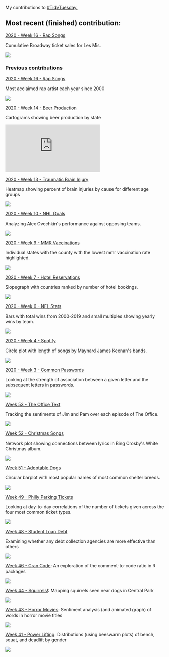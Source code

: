 My contributions to [#TidyTuesday.](https://github.com/rfordatascience/tidytuesday)

## Most recent (finished) contribution:
[2020 - Week 16 - Rap Songs](https://github.com/ekholme/TidyTuesday/blob/master/2020%20-%2018%20-%20broadway/les%20mis%20script.R)

Cumulative Broadway ticket sales for Les Mis. 

![](https://github.com/ekholme/TidyTuesday/blob/master/2020%20-%2018%20-%20broadway/les_mis.png)

### Previous contributions
[2020 - Week 16 - Rap Songs](https://github.com/ekholme/TidyTuesday/blob/master/2020%20-%2016%20-%20rap%20artists/rap%20script.R)

Most acclaimed rap artist each year since 2000

![](https://github.com/ekholme/TidyTuesday/blob/master/2020%20-%2016%20-%20rap%20artists/rap_bars.png)

[2020 - Week 14 - Beer Production](https://github.com/ekholme/TidyTuesday/blob/master/2020%20-%2014%20-%20beer%20production/beer%20script.R)

Cartograms showing beer production by state

![](https://github.com/ekholme/TidyTuesday/blob/master/2020%20-%2014%20-%20beer%20production/beer_maps.pdf)

[2020 - Week 13 - Traumatic Brain Injury](https://github.com/ekholme/TidyTuesday/blob/master/2020%20-%2013%20-%20tbi/tbi%20script.R)

Heatmap showing percent of brain injuries by cause for different age groups

![](https://github.com/ekholme/TidyTuesday/blob/master/2020%20-%2013%20-%20tbi/tbi_heatmap.jpg)

[2020 - Week 10 - NHL Goals](https://github.com/ekholme/TidyTuesday/blob/master/2020%20-%2010%20-%20nhl%20goals/nhl%20goals%20script.R)

Analyzing Alex Ovechkin's performance against opposing teams.

![](https://github.com/ekholme/TidyTuesday/blob/master/2020%20-%2010%20-%20nhl%20goals/ovi%20plot.jpg)

[2020 - Week 9 - MMR Vaccinations](https://github.com/ekholme/TidyTuesday/blob/master/2020%20-%209%20-%20measles/measles%20script.R)

Individual states with the county with the lowest mmr vaccination rate highlighted.

![](https://github.com/ekholme/TidyTuesday/blob/master/2020%20-%209%20-%20measles/measles_plot.jpeg)

[2020 - Week 7 - Hotel Reservations](https://github.com/ekholme/TidyTuesday/blob/master/2020%20-%207%20-%20hotel%20bookings/hotels%20script.Rmd)

Slopegraph with countries ranked by number of hotel bookings.

![](https://github.com/ekholme/TidyTuesday/blob/master/2020%20-%207%20-%20hotel%20bookings/hotel%20plot.jpg)

[2020 - Week 6 - NFL Stats](https://github.com/ekholme/TidyTuesday/blob/master/2020%20-%206%20-%20nfl%20attendance/nfl%20attendance%20script.R)

Bars with total wins from 2000-2019 and small multiples showing yearly wins by team.

![](https://github.com/ekholme/TidyTuesday/blob/master/2020%20-%206%20-%20nfl%20attendance/full_nfl.jpeg)

[2020 - Week 4 - Spotify](https://github.com/ekholme/TidyTuesday/blob/master/2020%20-%204%20-%20spotify/maynaRd%20script.R)

Circle plot with length of songs by Maynard James Keenan's bands.

![](https://github.com/ekholme/TidyTuesday/blob/master/2020%20-%204%20-%20spotify/mjk_circle.jpg)

[2020 - Week 3 - Common Passwords](https://github.com/ekholme/TidyTuesday/blob/master/2020%20-%203%20-%20passwords/passwords%20script.R)

Looking at the strength of association between a given letter and the subsequent letters in passwords.

![](https://github.com/ekholme/TidyTuesday/blob/master/2020%20-%203%20-%20passwords/password_pairs_viz.jpg)

[Week 53 - The Office Text](https://github.com/ekholme/TidyTuesday/blob/master/53%20-%20the%20office/jim%20pam%20script.Rmd)

Tracking the sentiments of Jim and Pam over each episode of The Office.

![](https://github.com/ekholme/TidyTuesday/blob/master/53%20-%20the%20office/jim_pam_sentiments.jpg)

[Week 52 - Christmas Songs](https://github.com/ekholme/TidyTuesday/blob/master/52%20-%20christmas%20songs/christmas%20songs%20script.R)

Network plot showing connections between lyrics in Bing Crosby's White Christmas album.

![](https://github.com/ekholme/TidyTuesday/blob/master/52%20-%20christmas%20songs/cosby_network.jpeg)

[Week 51 - Adoptable Dogs](https://github.com/ekholme/TidyTuesday/blob/master/51%20-%20adoptable%20dogs/adoptable%20dogs%20script.R)

Circular barplot with most popular names of most common shelter breeds.

![](https://github.com/ekholme/TidyTuesday/blob/master/51%20-%20adoptable%20dogs/dog_names.jpeg)

[Week 49 - Philly Parking Tickets](https://github.com/ekholme/TidyTuesday/blob/master/49%20-%20philly%20parking/philly%20parking%20script.R)

Looking at day-to-day correlations of the number of tickets given across the four most common ticket types.

![](https://github.com/ekholme/TidyTuesday/blob/master/49%20-%20philly%20parking/philly%20parking%20viz.jpeg)

[Week 48 - Student Loan Debt](https://github.com/ekholme/TidyTuesday/blob/master/48%20-%20student%20loan%20debt/student%20loan%20viz.Rmd)

Examining whether any debt collection agencies are more effective than others

![](https://github.com/ekholme/TidyTuesday/blob/master/48%20-%20student%20loan%20debt/debt_viz.jpeg)

[Week 46 - Cran Code](https://github.com/ekholme/TidyTuesday/tree/master/46%20-%20cran%20code):
An exploration of the comment-to-code ratio in R packages

![](https://github.com/ekholme/TidyTuesday/blob/master/46%20-%20cran%20code/cran_plot.jpeg)

[Week 44 - Squirrels!](https://github.com/ekholme/TidyTuesday/tree/master/44%20-%20squirrels):
Mapping squirrels seen near dogs in Central Park

![](https://github.com/ekholme/TidyTuesday/blob/master/44%20-%20squirrels/squirrels_crop.jpeg)

[Week 43 - Horror Movies](https://github.com/ekholme/TidyTuesday/tree/master/43%20-%20horror%20movies):
Sentiment analysis (and animated graph) of words in horror movie titles

![](https://github.com/ekholme/TidyTuesday/blob/master/43%20-%20horror%20movies/horror_movies.gif)

[Week 41 - Power Lifting](https://github.com/ekholme/TidyTuesday/tree/master/41%20-%20powerlifting):
Distributions (using beeswarm plots) of bench, squat, and deadlift by gender

![](https://github.com/ekholme/TidyTuesday/blob/master/41%20-%20powerlifting/gender_vios.jpeg)
